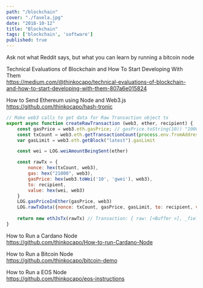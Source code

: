 ```yaml
---
path: "/blockchain"
cover: "./favela.jpg"
date: "2018-10-12"
title: "Blockchain"
tags: ['blockchain', 'software']
published: true
---
```

    
<!-- That crypto candy.                                                                                                   -->

Ask not what Reddit says, but what you can learn by running a bitcoin node            

Technical Evaluations of Blockchain and How To Start Developing With Them    
https://medium.com/@thinkocapo/technical-evaluations-of-blockchain-and-how-to-start-developing-with-them-807a6e015824

How to Send Ethereum using Node and Web3.js  
https://github.com/thinkocapo/hash-tronic

```javascript
// Make web3 calls to get data for Raw Transaction object tx
export async function createRawTransaction (web3, ether, recipient) {
    const gasPrice = web3.eth.gasPrice; // gasPrice.toString(10)) "10000000000000"
    const txCount = web3.eth.getTransactionCount(process.env.fromAddress)
    var gasLimit = web3.eth.getBlock("latest").gasLimit

    const wei = LOG.weiAmountBeingSent(ether)

    const rawTx = {
        nonce: hex(txCount, web3),
        gas: hex("21000", web3),
        gasPrice: hex(web3.toWei('10', 'gwei'), web3),
        to: recipient,
        value: hex(wei, web3)
    }
    LOG.gasPriceInEther(gasPrice, web3)      
    LOG.rawTxData({nonce: txCount, gasPrice, gasLimit, to: recipient, value: ether, chainId: process.env.chainId, data: ""}, rawTx)
    
    return new ethJsTx(rawTx) // Transaction: { raw: [<Buffer >], _fields: ['nonce',]}  
}
```

How to Run a Cardano Node  
https://github.com/thinkocapo/How-to-run-Cardano-Node

How to Run a Bitcoin Node  
https://github.com/thinkocapo/bitcoin-demo

How to Run a EOS Node  
https://github.com/thinkocapo/eos-instructions